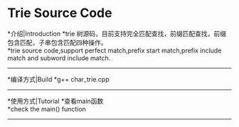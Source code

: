Trie Source Code
===

*介绍|Introduction
 *trie 树源码，目前支持完全匹配查找，前缀匹配查找，前缀包含匹配，子串包含匹配四种操作。  
 *trie source code,support perfect match,prefix start match,prefix include match and subword include match. 

-------

*编译方式|Build
 *g++ char_trie.cpp 

-------

*使用方式|Tutorial
 *查看main函数  
 *check the main() function

-------
